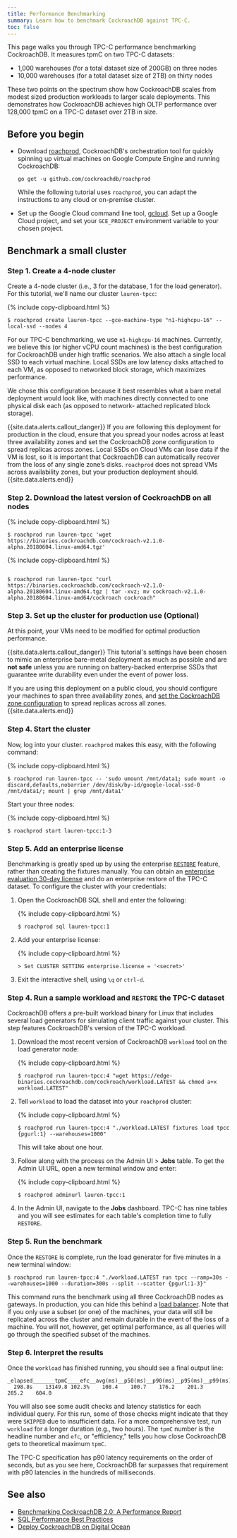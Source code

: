 ```yaml
---
title: Performance Benchmarking
summary: Learn how to benchmark CockroachDB against TPC-C.
toc: false
---
```


This page walks you through TPC-C performance benchmarking CockroachDB. It measures tpmC on two TPC-C datasets:

- 1,000 warehouses (for a total dataset size of 200GB) on three nodes
- 10,000 warehouses (for a total dataset size of 2TB) on thirty nodes

These two points on the spectrum show how CockroachDB scales from modest sized production workloads to larger scale deployments. This demonstrates how CockroachDB achieves high OLTP performance over 128,000 tpmC on a TPC-C dataset over 2TB in size.

<div id="toc"></div>

## Before you begin

- Download [roachprod](https://github.com/cockroachdb/roachprod), CockroachDB's orchestration tool for quickly spinning up virtual machines on Google Compute Engine and running CockroachDB:

    `go get -u github.com/cockroachdb/roachprod`

    While the following tutorial uses `roachprod`, you can adapt the instructions to any cloud or on-premise cluster.

- Set up the Google Cloud command line tool, [gcloud](https://cloud.google.com/sdk/install). Set up a Google Cloud project, and set your `GCE_PROJECT` environment variable to your chosen project.

## Benchmark a small cluster

### Step 1. Create a 4-node cluster

Create a 4-node cluster (i.e., 3 for the database, 1 for the load generator). For this tutorial, we'll name our cluster `lauren-tpcc`:

{% include copy-clipboard.html %}
~~~ shell
$ roachprod create lauren-tpcc --gce-machine-type "n1-highcpu-16" --local-ssd --nodes 4
~~~

For our TPC-C benchmarking, we use `n1-highcpu-16` machines. Currently, we believe this (or higher vCPU count machines) is the best configuration for CockroachDB under high traffic scenarios. We also attach a single local SSD to each virtual machine. Local SSDs are low latency disks attached to each VM, as opposed to networked block storage, which maximizes performance.

We chose this configuration because it best resembles what a bare metal deployment would look like, with machines directly connected to one physical disk each (as opposed to network- attached replicated block storage).

{{site.data.alerts.callout_danger}}
If you are following this deployment for production in the cloud, ensure that you spread your nodes across at least three availability zones and set the CockroachDB zone configuration to spread replicas across zones. Local SSDs on Cloud VMs can lose data if the VM is lost, so it is important that CockroachDB can automatically recover from the loss of any single zone’s disks. `roachprod` does not spread VMs across availability zones, but your production deployment should.
{{site.data.alerts.end}}

### Step 2. Download the latest version of CockroachDB on all nodes

{% include copy-clipboard.html %}
~~~ shell
$ roachprod run lauren-tpcc 'wget https://binaries.cockroachdb.com/cockroach-v2.1.0-alpha.20180604.linux-amd64.tgz'
~~~

{% include copy-clipboard.html %}
~~~ shell

$ roachprod run lauren-tpcc "curl https://binaries.cockroachdb.com/cockroach-v2.1.0-alpha.20180604.linux-amd64.tgz | tar -xvz; mv cockroach-v2.1.0-alpha.20180604.linux-amd64/cockroach cockroach"
~~~

### Step 3. Set up the cluster for production use (Optional)

At this point, your VMs need to be modified for optimal production performance.

{{site.data.alerts.callout_danger}}
This tutorial's settings have been chosen to mimic an enterprise bare-metal deployment as much as possible and are **not safe** unless you are running on battery-backed enterprise SSDs that guarantee write durability even under the event of power loss.

If you are using this deployment on a public cloud, you should configure your machines to span three availability zones, and [set the CockroachDB zone configuration](configure-replication-zones.html) to spread replicas across all zones.
{{site.data.alerts.end}}

### Step 4. Start the cluster

Now, log into your cluster. `roachprod` makes this easy, with the following command:

{% include copy-clipboard.html %}
~~~ shell
$ roachprod run lauren-tpcc -- 'sudo umount /mnt/data1; sudo mount -o discard,defaults,nobarrier /dev/disk/by-id/google-local-ssd-0 /mnt/data1/; mount | grep /mnt/data1'
~~~

Start your three nodes:

{% include copy-clipboard.html %}
~~~ shell
$ roachprod start lauren-tpcc:1-3
~~~

### Step 5. Add an enterprise license

Benchmarking is greatly sped up by using the enterprise [`RESTORE`](restore.html) feature, rather than creating the fixtures manually. You can obtain an [enterprise evaluation 30-day license](https://www.cockroachlabs.com/pricing/start-trial/) and do an enterprise restore of the TPC-C dataset. To configure the cluster with your credentials:

1. Open the CockroachDB SQL shell and enter the following:

    {% include copy-clipboard.html %}
    ~~~ shell
    $ roachprod sql lauren-tpcc:1
    ~~~

2. Add your enterprise license:

    {% include copy-clipboard.html %}
    ~~~ shell
    > Set CLUSTER SETTING enterprise.license = '<secret>'
    ~~~

3. Exit the interactive shell, using `\q` or `ctrl-d`.

### Step 4. Run a sample workload and `RESTORE` the TPC-C dataset

CockroachDB offers a pre-built workload binary for Linux that includes several load generators for simulating client traffic against your cluster. This step features CockroachDB's version of the TPC-C workload.

1. Download the most recent version of CockroachDB `workload` tool on the load generator node:

    {% include copy-clipboard.html %}
    ~~~ shell
    $ roachprod run lauren-tpcc:4 "wget https://edge-binaries.cockroachdb.com/cockroach/workload.LATEST && chmod a+x workload.LATEST"
    ~~~

2. Tell `workload` to load the dataset into your `roachprod` cluster:

    {% include copy-clipboard.html %}
    ~~~ shell
    $ roachprod run lauren-tpcc:4 "./workload.LATEST fixtures load tpcc {pgurl:1} --warehouses=1000"
    ~~~

    This will take about one hour.

3. Follow along with the process on the Admin UI > **Jobs** table. To get the Admin UI URL, open a new terminal window and enter:

    {% include copy-clipboard.html %}
    ~~~ shell
    $ roachprod adminurl lauren-tpcc:1
    ~~~

4. In the Admin UI, navigate to the **Jobs** dashboard. TPC-C has nine tables and you will see estimates for each table's completion time to fully `RESTORE`.


### Step 5. Run the benchmark

Once the `RESTORE` is complete, run the load generator for five minutes in a new terminal window:

~~~ shell
$ roachprod run lauren-tpcc:4 "./workload.LATEST run tpcc --ramp=30s --warehouses=1000 --duration=300s --split --scatter {pgurl:1-3}"
~~~

This command runs the benchmark using all three CockroachDB nodes as gateways. In production, you can hide this behind a [load balancer](deploy-cockroachdb-on-digital-ocean.html#step-3-set-up-load-balancing). Note that if you only use a subset (or one) of the machines, your data will still be replicated across the cluster and remain durable in the event of the loss of a machine. You will not, however, get optimal performance, as all queries will go through the specified subset of the machines.

### Step 6. Interpret the results

Once the `workload` has finished running, you should see a final output line:

~~~ shell
_elapsed_______tpmC____efc__avg(ms)__p50(ms)__p90(ms)__p95(ms)__p99(ms)_pMax(ms)
  298.8s    13149.8 102.3%    108.4    100.7    176.2    201.3    285.2    604.0
~~~

You will also see some audit checks and latency statistics for each individual query. For this run, some of those checks might indicate that they were `SKIPPED` due to insufficient data. For a more comprehensive test, run `workload` for a longer duration (e.g., two hours). The `tpmC` number is the headline number and `efc`, or "efficiency," tells you how close CockroachDB gets to theoretical maximum `tpmC`.

The TPC-C specification has p90 latency requirements on the order of seconds, but as you see here, CockroachDB far surpasses that requirement with p90 latencies in the hundreds of milliseconds.


## See also

- [Benchmarking CockroachDB 2.0: A Performance Report](https://www.cockroachlabs.com/guides/cockroachdb-performance/)
- [SQL Performance Best Practices](performance-best-practices-overview.html)
- [Deploy CockroachDB on Digital Ocean](deploy-cockroachdb-on-digital-ocean.html)
